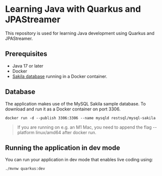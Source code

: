# Learning Java with Quarkus and JPAStreamer


This repository is used for learning Java development using Quarkus and JPAStreamer.

## Prerequisites
- Java 17 or later
- Docker
- [Sakila database](https://dev.mysql.com/doc/sakila/en/) running in a Docker container.

## Database
The application makes use of the MySQL Sakila sample database. To download and run it as a Docker container on port 3306.

```
docker run -d --publish 3306:3306 --name mysqld restsql/mysql-sakila
```
> If you are running on e.g. an M1 Mac, you need to append the flag --platform linux/amd64 after docker run.


## Running the application in dev mode

You can run your application in dev mode that enables live coding using:

```shell script
./mvnw quarkus:dev
```